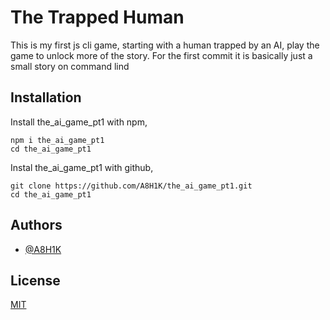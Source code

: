 
# The Trapped Human

This is my first js cli game, starting with a human trapped by an AI, play the game to unlock more 
of the story. For the first commit it is basically just a small story on command lind


## Installation

Install the_ai_game_pt1 with npm,

    npm i the_ai_game_pt1
    cd the_ai_game_pt1
    
Instal the_ai_game_pt1 with github,

    
    git clone https://github.com/A8H1K/the_ai_game_pt1.git
    cd the_ai_game_pt1
    
## Authors

- [@A8H1K](https://github.com/A8H1K)


## License

[MIT](https://choosealicense.com/licenses/mit/)


